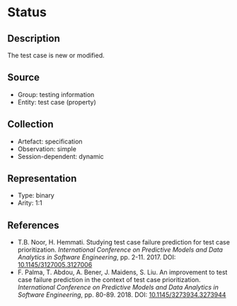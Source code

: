 # Status

## Description

The test case is new or modified.

## Source

* Group: testing information
* Entity: test case (property)

## Collection

* Artefact: specification
* Observation: simple
* Session-dependent: dynamic

## Representation

* Type: binary
* Arity: 1:1

## References

* T.B. Noor, H. Hemmati. Studying test case failure prediction for test case prioritization. *International Conference on Predictive Models and Data Analytics in Software Engineering*, pp. 2-11. 2017. DOI: [10.1145/3127005.3127006](https://www.doi.org/10.1145/3127005.3127006)
* F. Palma, T. Abdou, A. Bener, J. Maidens, S. Liu. An improvement to test case failure prediction in the context of test case prioritization. *International Conference on Predictive Models and Data Analytics in Software Engineering*, pp. 80-89. 2018. DOI: [10.1145/3273934.3273944](https://www.doi.org/10.1145/3273934.3273944)